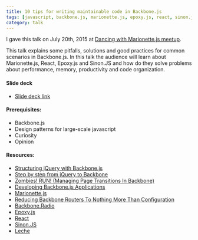 ```yaml
---
title: 10 tips for writing maintainable code in Backbone.js
tags: [javascript, backbone.js, marionette.js, epoxy.js, react, sinon.js, design patterns, meetup]
category: talk
---
```


I gave this talk on July 20th, 2015 at [Dancing with Marionette.js meetup](http://www.meetup.com/Dancing-with-Marionette-js/).

This talk explains some pitfalls, solutions and good practices for common scenarios in Backbone.js. In this talk the audience will learn about Marionette.js, React, Epoxy.js and Sinon.JS and how do they solve problems about performance, memory, productivity and code organization.

#### Slide deck
* [Slide deck link](//tiagorg.com/talk-10-tips-for-writing-maintainable-code-in-backbone/#/)

#### Prerequisites:

* Backbone.js
* Design patterns for large-scale javascript
* Curiosity
* Opinion

#### Resources:

* [Structuring jQuery with Backbone.js](http://www.codemag.com/Article/1312061)
* [Step by step from jQuery to Backbone](https://github.com/kjbekkelund/writings/blob/master/published/understanding-backbone.md)
* [Zombies! RUN! (Managing Page Transitions In Backbone)](http://lostechies.com/derickbailey/2011/09/15/zombies-run-managing-page-transitions-in-backbone-apps/)
* [Developing Backbone.js Applications](http://addyosmani.github.io/backbone-fundamentals)
* [Marionette.js](https://github.com/marionettejs/backbone.marionette)
* [Reducing Backbone Routers To Nothing More Than Configuration](http://lostechies.com/derickbailey/2012/01/02/reducing-backbone-routers-to-nothing-more-than-configuration/)
* [Backbone.Radio](https://github.com/marionettejs/backbone.radio)
* [Epoxy.js](http://epoxyjs.org)
* [React](http://facebook.github.io/react/)
* [Sinon.JS](http://sinonjs.org)
* [Leche](https://github.com/box/leche)
